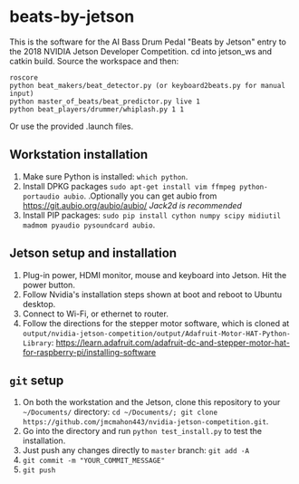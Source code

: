 # beats-by-jetson
This is the software for the AI Bass Drum Pedal "Beats by Jetson" entry to the 2018 NVIDIA Jetson Developer Competition.
cd into jetson_ws and catkin build. Source the workspace and then:
```
roscore
python beat_makers/beat_detector.py (or keyboard2beats.py for manual input)
python master_of_beats/beat_predictor.py live 1 
python beat_players/drummer/whiplash.py 1 1 
```
Or use the provided .launch files.
## Workstation installation
1. Make sure Python is installed: `which python`.
2. Install DPKG packages `sudo apt-get install vim ffmpeg python-portaudio aubio`.
  .Optionally you can get aubio from https://git.aubio.org/aubio/aubio/
  *Jack2d is recommended*
3. Install PIP packages: `sudo pip install cython numpy scipy midiutil madmom pyaudio pysoundcard aubio`.


## Jetson setup and installation
1. Plug-in power, HDMI monitor, mouse and keyboard into Jetson. Hit the power button.
2. Follow Nvidia's installation steps shown at boot and reboot to Ubuntu desktop.
3. Connect to Wi-Fi, or ethernet to router.
4. Follow the directions for the stepper motor software, which is cloned at `output/nvidia-jetson-competition/output/Adafruit-Motor-HAT-Python-Library`: https://learn.adafruit.com/adafruit-dc-and-stepper-motor-hat-for-raspberry-pi/installing-software


## `git` setup
1. On both the workstation and the Jetson, clone this repository to your `~/Documents/` directory: `cd ~/Documents/; git clone https://github.com/jmcmahon443/nvidia-jetson-competition.git`.
2. Go into the directory and run `python test_install.py` to test the installation.
3. Just push any changes directly to `master` branch: `git add -A`
4. `git commit -m "YOUR_COMMIT_MESSAGE"`
5. `git push`
